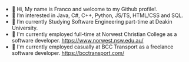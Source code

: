 - 👋 Hi, My name is Franco and welcome to my Github profile!.
- 👀 I’m interested in Java, C#, C++, Python, JS/TS, HTML/CSS and SQL.
- 🌱 I’m currently Studying Software Engineering part-time at Deakin University.
- 👷 I'm currently employed full-time at Norwest Christian College as a software developer. https://www.norwest.nsw.edu.au/
- 👷 I'm currently employed casually at BCC Transport as a freelance software developer. https://bcctransport.com/ 
  
<!---
Franco-Diaz-Licham/Franco-Diaz-Licham is a ✨ special ✨ repository because its `README.md` (this file) appears on your GitHub profile.
You can click the Preview link to take a look at your changes.
--->
